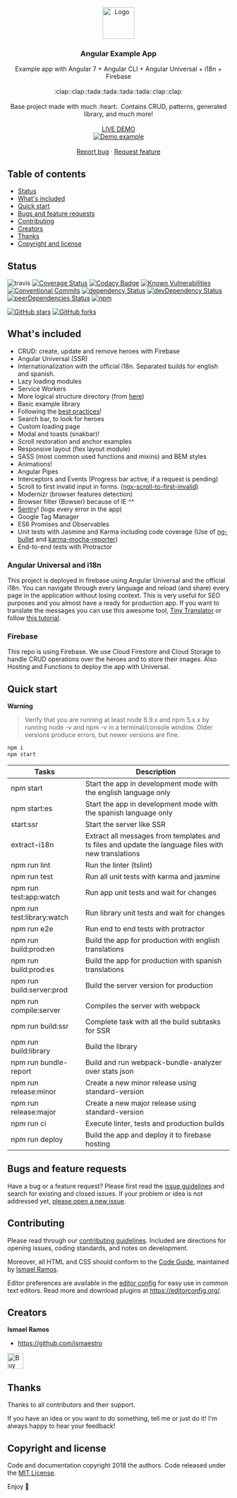 <p align="center">
  <a href="https://angular.io/">
    <img src="https://www.angularexampleapp.com/assets/images/angular.svg" alt="Logo" width=72 height=72>
  </a>

  <h3 align="center">Angular Example App</h3>

  <p align="center">
    Example app with Angular 7 + Angular CLI + Angular Universal + i18n + Firebase
    <br>
    <br>
    :clap::clap::tada::tada::tada::tada::clap::clap:
    <br>
    <br>
    Base project made with much :heart:. Contains CRUD, patterns, generated library, and much more!
    <br>
    <br>
    <a href="https://www.angularexampleapp.com/">LIVE DEMO</a>
    <br>
    <a href="https://www.angularexampleapp.com/">
      <img src="https://media.giphy.com/media/ce28l1P13CVK56OyCN/giphy.gif" alt="Demo example"/>
    </a>
    <br>
    <br>
    <a href="https://github.com/Ismaestro/angular7-example-app/issues/new">Report bug</a>
    ·
    <a href="https://github.com/Ismaestro/angular7-example-app/issues/new">Request feature</a>
  </p>
</p>

## Table of contents

- [Status](#status)
- [What's included](#whats-included)
- [Quick start](#quick-start)
- [Bugs and feature requests](#bugs-and-feature-requests)
- [Contributing](#contributing)
- [Creators](#creators)
- [Thanks](#thanks)
- [Copyright and license](#copyright-and-license)

## Status

![travis](https://travis-ci.org/Ismaestro/angular7-example-app.svg?branch=master)
[![Coverage Status](https://coveralls.io/repos/github/Ismaestro/angular7-example-app/badge.svg?branch=master)](https://coveralls.io/github/Ismaestro/angular7-example-app?branch=master)
[![Codacy Badge](https://api.codacy.com/project/badge/Grade/9d190a60fc864060ac054ba17a4e92e4)](https://www.codacy.com/app/Ismaestro/angular7-example-app?utm_source=github.com&utm_medium=referral&utm_content=Ismaestro/angular7-example-app&utm_campaign=badger)
[![Known Vulnerabilities](https://snyk.io/test/github/ismaestro/angular7-example-app/badge.svg)](https://snyk.io/test/github/ismaestro/angular7-example-app)
[![Conventional Commits](https://img.shields.io/badge/Conventional%20Commits-1.0.0-yellow.svg)](https://conventionalcommits.org)
[![dependency Status](https://david-dm.org/ismaestro/angular7-example-app.svg)](https://david-dm.org/ismaestro/angular7-example-app#info=dependencies)
[![devDependency Status](https://david-dm.org/ismaestro/angular7-example-app/dev-status.svg)](https://david-dm.org/ismaestro/angular7-example-app#info=devDependencies)
[![peerDependencies Status](https://david-dm.org/ismaestro/angular7-example-app/peer-status.svg)](https://david-dm.org/ismaestro/angular7-example-app?type=peer)
[![npm](https://img.shields.io/badge/demo-online-brightgreen.svg)](http://angularexampleapp.com/)

[![GitHub stars](https://img.shields.io/github/stars/ismaestro/angular7-example-app.svg?style=social&label=Star)](https://github.com/ismaestro/angular7-example-app)
[![GitHub forks](https://img.shields.io/github/forks/ismaestro/angular7-example-app.svg?style=social&label=Fork)](https://github.com/ismaestro/angular7-example-app/fork)

## What's included

* CRUD: create, update and remove heroes with Firebase
* Angular Universal (SSR)
* Internationalization with the official i18n. Separated builds for english and spanish.
* Lazy loading modules
* Service Workers
* More logical structure directory (from [here](https://itnext.io/choosing-a-highly-scalable-folder-structure-in-angular-d987de65ec7))
* Basic example library
* Following the [best practices](https://angular.io/guide/styleguide)!
* Search bar, to look for heroes
* Custom loading page
* Modal and toasts (snakbar)!
* Scroll restoration and anchor examples
* Responsive layout (flex layout module)
* SASS (most common used functions and mixins) and BEM styles
* Animations!
* Angular Pipes
* Interceptors and Events (Progress bar active, if a request is pending)
* Scroll to first invalid input in forms. ([ngx-scroll-to-first-invalid](https://github.com/Ismaestro/ngx-scroll-to-first-invalid))
* Modernizr (browser features detection)
* Browser filter (Bowser) because of IE ^^
* [Sentry](https://sentry.io)! (logs every error in the app)
* Google Tag Manager
* ES6 Promises and Observables
* Unit tests with Jasmine and Karma including code coverage (Use of [ng-bullet](https://www.npmjs.com/package/ng-bullet) and [karma-mocha-reporter](https://github.com/litixsoft/karma-mocha-reporter))
* End-to-end tests with Protractor


### Angular Universal and i18n

This project is deployed in firebase using Angular Universal and the official i18n. You can navigate through every language and reload (and share) every page in the application without losing context. This is very useful for SEO purposes and you almost have a ready for production app.
If you want to translate the messages you can use this awesome tool, [Tiny Translator](https://martinroob.github.io/tiny-translator/en/#/translate) or follow [this tutorial](https://github.com/martinroob/ngx-i18nsupport/wiki/Tutorial-for-using-xliffmerge-with-angular-cli).

### Firebase

This repo is using Firebase. We use Cloud Firestore and Cloud Storage to handle CRUD operations over the heroes and to store their images. Also Hosting and Functions to deploy the app with Universal.

## Quick start

**Warning**

> Verify that you are running at least node 8.9.x and npm 5.x.x by running node -v and npm -v in a terminal/console window. Older versions produce errors, but newer versions are fine.

 ```bash
 npm i
 npm start
 ```

Tasks                       | Description
----------------------------|---------------------------------------------------------------------------------------
npm start                   | Start the app in development mode with the english language only
npm start:es                | Start the app in development mode with the spanish language only
start:ssr                   | Start the server like SSR
extract-i18n                | Extract all messages from templates and ts files and update the language files with new translations
npm run lint                | Run the linter (tslint)
npm run test                | Run all unit tests with karma and jasmine
npm run test:app:watch      | Run app unit tests and wait for changes
npm run test:library:watch  | Run library unit tests and wait for changes
npm run e2e                 | Run end to end tests with protractor
npm run build:prod:en       | Build the app for production with english translations
npm run build:prod:es       | Build the app for production with spanish translations
npm run build:server:prod   | Build the server version for production
npm run compile:server      | Compiles the server with webpack
npm run build:ssr           | Complete task with all the build subtasks for SSR
npm run build:library       | Build the library
npm run bundle-report       | Build and run webpack-bundle-analyzer over stats json
npm run release:minor       | Create a new minor release using standard-version
npm run release:major       | Create a new major release using standard-version
npm run ci                  | Execute linter, tests and production builds
npm run deploy              | Build the app and deploy it to firebase hosting

## Bugs and feature requests

Have a bug or a feature request? Please first read the [issue guidelines](https://github.com/Ismaestro/angular7-example-app/blob/master/CONTRIBUTING.md) and search for existing and closed issues. If your problem or idea is not addressed yet, [please open a new issue](https://github.com/Ismaestro/angular7-example-app/issues/new).

## Contributing

Please read through our [contributing guidelines](https://github.com/Ismaestro/angular7-example-app/blob/master/CONTRIBUTING.md). Included are directions for opening issues, coding standards, and notes on development.

Moreover, all HTML and CSS should conform to the [Code Guide](https://github.com/mdo/code-guide), maintained by [Ismael Ramos](https://github.com/ismaestro).

Editor preferences are available in the [editor config](https://github.com/Ismaestro/angular7-example-app/blob/master/.editorconfig) for easy use in common text editors. Read more and download plugins at <https://editorconfig.org/>.

## Creators

**Ismael Ramos**

- <https://github.com/ismaestro>

<a href='https://ko-fi.com/S6S5LMVR' target='_blank'><img height='36' style='border:0px;height:36px;' src='https://az743702.vo.msecnd.net/cdn/kofi4.png?v=0' border='0' alt='Buy Me a Coffee at ko-fi.com' /></a>

## Thanks

Thanks to all contributors and their support.

If you have an idea or you want to do something, tell me or just do it!
I'm always happy to hear your feedback!

## Copyright and license

Code and documentation copyright 2018 the authors. Code released under the [MIT License](https://github.com/Ismaestro/angular7-example-app/blob/master/LICENSE).

Enjoy :metal:
